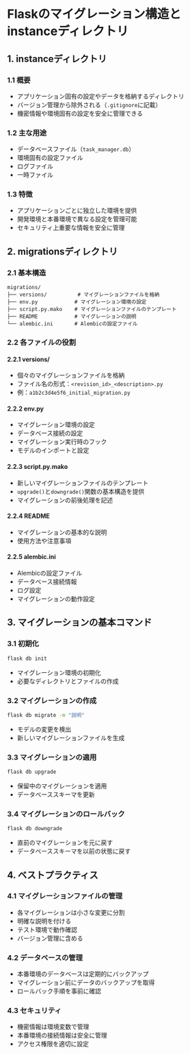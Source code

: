 # Flaskのマイグレーション構造とinstanceディレクトリ

## 1. instanceディレクトリ

### 1.1 概要
- アプリケーション固有の設定やデータを格納するディレクトリ
- バージョン管理から除外される（`.gitignore`に記載）
- 機密情報や環境固有の設定を安全に管理できる

### 1.2 主な用途
- データベースファイル（`task_manager.db`）
- 環境固有の設定ファイル
- ログファイル
- 一時ファイル

### 1.3 特徴
- アプリケーションごとに独立した環境を提供
- 開発環境と本番環境で異なる設定を管理可能
- セキュリティ上重要な情報を安全に管理

## 2. migrationsディレクトリ

### 2.1 基本構造
```
migrations/
├── versions/          # マイグレーションファイルを格納
├── env.py            # マイグレーション環境の設定
├── script.py.mako    # マイグレーションファイルのテンプレート
├── README            # マイグレーションの説明
└── alembic.ini       # Alembicの設定ファイル
```

### 2.2 各ファイルの役割

#### 2.2.1 versions/
- 個々のマイグレーションファイルを格納
- ファイル名の形式：`<revision_id>_<description>.py`
- 例：`a1b2c3d4e5f6_initial_migration.py`

#### 2.2.2 env.py
- マイグレーション環境の設定
- データベース接続の設定
- マイグレーション実行時のフック
- モデルのインポートと設定

#### 2.2.3 script.py.mako
- 新しいマイグレーションファイルのテンプレート
- `upgrade()`と`downgrade()`関数の基本構造を提供
- マイグレーションの前後処理を記述

#### 2.2.4 README
- マイグレーションの基本的な説明
- 使用方法や注意事項

#### 2.2.5 alembic.ini
- Alembicの設定ファイル
- データベース接続情報
- ログ設定
- マイグレーションの動作設定

## 3. マイグレーションの基本コマンド

### 3.1 初期化
```bash
flask db init
```
- マイグレーション環境の初期化
- 必要なディレクトリとファイルの作成

### 3.2 マイグレーションの作成
```bash
flask db migrate -m "説明"
```
- モデルの変更を検出
- 新しいマイグレーションファイルを生成

### 3.3 マイグレーションの適用
```bash
flask db upgrade
```
- 保留中のマイグレーションを適用
- データベーススキーマを更新

### 3.4 マイグレーションのロールバック
```bash
flask db downgrade
```
- 直前のマイグレーションを元に戻す
- データベーススキーマを以前の状態に戻す

## 4. ベストプラクティス

### 4.1 マイグレーションファイルの管理
- 各マイグレーションは小さな変更に分割
- 明確な説明を付ける
- テスト環境で動作確認
- バージョン管理に含める

### 4.2 データベースの管理
- 本番環境のデータベースは定期的にバックアップ
- マイグレーション前にデータのバックアップを取得
- ロールバック手順を事前に確認

### 4.3 セキュリティ
- 機密情報は環境変数で管理
- 本番環境の接続情報は安全に管理
- アクセス権限を適切に設定 